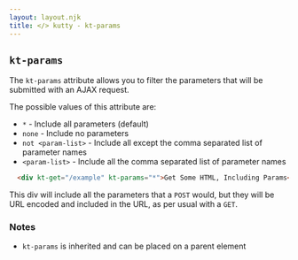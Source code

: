 ```yaml
---
layout: layout.njk
title: </> kutty - kt-params
---
```


## `kt-params`

The `kt-params` attribute allows you to filter the parameters that will be submitted with an AJAX request.  

The possible values of this attribute are:

* `*` - Include all parameters (default)
* `none` - Include no parameters
* `not <param-list>` - Include all except the comma separated list of parameter names
* `<param-list>` - Include all the comma separated list of parameter names

```html
  <div kt-get="/example" kt-params="*">Get Some HTML, Including Params</div>
```

This div will include all the parameters that a `POST` would, but they will be URL encoded
and included in the URL, as per usual with a `GET`.

### Notes

* `kt-params` is inherited and can be placed on a parent element
